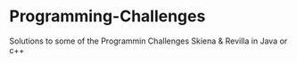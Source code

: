 # Programming-Challenges
Solutions to some of the Programmin Challenges Skiena &amp; Revilla
in Java or c++
